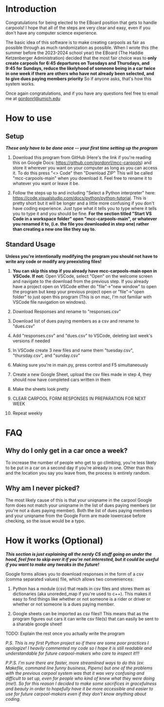 # Introduction

Congratulations for being elected to the EBoard position that gets to handle carpools!
I hope that all of the steps are very clear and easy, even if you don't have any computer science experience.

The basic idea of this software is to make creating carpools as fair as possible through as much randomization as possible. When I wrote this (the summer before the 2023-2024 school year) the EBoard (The Haddie Ketzenberger Administration) decided that the most fair choice was to **only create carpools for 6:45 departures on Tuesdays and Thursdays, and 9:45 for Sundays, reduce the likelyhood of someone being in a car twice in one week if there are others who have not already been selected, and to give dues paying members priority** So if anyone asks, that's how this system works.

Once again congratulations, and if you have any questions feel free to email me at gordonrl@umich.edu

# How to use
## Setup
***These only have to be done once -- your first time setting up the program***
1. Download this program from GitHub (Here's the link if you're reading this on Google Docs: https://github.com/gordonrl/mcc-carpools) and store it wherever you want on your computer as long as you can access it. To do this press "<> Code" then "Download ZIP" This will be called "mcc-carpools-main" when you download it. Feel free to rename it to whatever you want or leave it be.

2. Follow the steps up to and including "Select a Python interpreter" here: https://code.visualstudio.com/docs/python/python-tutorial. This is pretty short but it will be longer and a little more confusing if you don't have coding experience. Just type what it tells you to type where it tells you to type it and you should be fine. **For the section titled "Start VS Code in a workspace folder" open "mcc-carpools-main", or whatever you renamed it to, (i.e. the file you downloaded in step one) rather than creating a new one like they say to.**

## Standard Usage
**Unless you're intentionally modifying the program you should not have to write any code or modify any preexisting files!**

1. **You can skip this step if you already have mcc-carpools-main open in VSCode. If not:** Open VSCode, select "Open" on the welcome screen and navigate to the download from the previous step. If you already have a project open on VSCode either do "file"->"new window" to open the program but keep your previous project open or "file"->"open folder" to just open this program (This is on mac, I'm not familiar with VSCode file navigation on windows).

2. Download Responses and rename to "responses.csv"

3. Download list of dues paying members as a csv and rename to "dues.csv"

4. Add "responses.csv" and "dues.csv" to VSCode, deleting last week's versions if needed

5. In VSCode create 3 new files and name them "tuesday.csv", "thursday.csv", and "sunday.csv"

6. Making sure you're in main.py, press control and F5 simultaneously

7. Create a new Google Sheet, upload the csv files made in step 4, they should now have completed cars written in them

8. Make the sheets look pretty

9. CLEAR CARPOOL FORM RESPONSES IN PREPARATION FOR NEXT WEEK

10. Repeat weekly

# FAQ

## Why do I only get in a car once a week?
To increase the number of people who get to go climbing, you're less likely to be put in a car on a second day if you're already in one. Other than this and the location you say you leave from, the process is entirely random.

## Why am I never picked?
The most likely cause of this is that your uniqname in the carpool Google form does not match your uniqname in the list of dues paying members (or you're not a dues paying member). Both the list of dues paying members and your uniqname from the Google Form are made lowercase before checking, so the issue would be a typo.


# How it works (Optional)
***This section is just explaining all the nerdy CS stuff going on under the hood, feel free to skip over it if you're not interested, but it could be useful if you want to make any tweaks in the future!***

Google forms allows you to download responses in the form of a csv (comma separated values) file, which allows two conveniences:

1. Python has a module (csv) that reads in csv files and stores them as dictionaries (aka unoreded_map if you're used to c++). This makes it easy to find things like whether or not someone is a rider or driver or whether or not someone is a dues paying member.

2. Google sheets can be imported as csv files!! This means that as the program figures out cars it can write csv file(s) that can easily be sent to a sharable google sheet!


TODO: Explain the rest once you actually write the program

*P.S. This is my first Python project so if there are some poor practices I apologize! I heavily commented my code so I hope it is still readable and understandable for future carpool-makers who care to inspect it!!!*

*P.P.S. I'm sure there are faster, more streamlined ways to do this (ex: Makefile, command line funny business, Pipenv) but one of the problems with the previous carpool system was that it was very confusing and difficult to set up, even for people who kind of knew what they were doing (me!). So for this reason I decided to make some sacrifices in gracefulness and beauty in order to hopefully have it be more accessible and easier to use for future carpool-makers even if they don't know anything about coding.*

